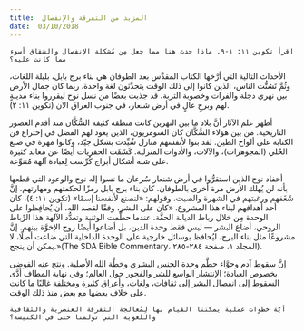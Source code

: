 ```yaml
---
title:  المزيد من التفرقة والإنفصال
date:  03/10/2018
---
```


`اقرأ تكوين ١١: ١-٩. ماذا حدث هنا مما جعل مِن مُشكلة الإنفصال والشقاق أسوء مما كانت عليه؟`

الأحداث التالية التي أرَّخها الكتاب المقدَّس بعد الطوفان هي بناء برج بابل، بلبلة اللغات، وثُمَّ تَشتُّت الناس، الذين كانوا إلى ذلك الوقت يتحدَّثون لغة واحدة. ربما كان جمال الأرض بين نهري دجلة والفرات وخصوبة التربة، قد جذبت بعضًا من نسل نوح ليقرروا بناء مدينةٍ لهم وبرجٍ عالٍ في أرض شنعار، في جنوب العراق الآن (تكوين ١١: ٢).

أظهر علم الآثار أنَّ بلاد ما بين النهرين كانت منطقة كثيفة السُّكَّان منذ أقدم العصور التاريخية. من بين هؤلاء السُّكَّان كان السومريون، الذين يعود لهم الفضل في إختراع فن الكتابة على ألواح الطين. لقد بنوا لأنفسهم منازل شُيِّدت بشكل جيّد، وكانوا مهرة في صنع الحُلي (المجوهرات)، والآلات، والأدوات المنزلية. كَشَفَت الحفريات أيضًا عن معابد كثيرة على شبه أشكال أبراج كُرِّست لِعبادة آلهة مُتنوِّعة.

أحفاد نوح الذين استقرُّوا في أرض شنعار سُرعان ما نسوا إله نوح والوعود التي قطعها بأنه لن يُهلك الأرض مرة أخرى بالطوفان. كان بناء برج بابل رمزًا لحكمتهم ومهارتهم. إنَّ شَغَفهم ورغبتهم في الشهرة والصيت، وقولهم: «لنصنع لأنفسنا إسمًا» (تكوين ١١: ٤)، كان أحد أهدافهم لبناء هذا المشروع. «كان على البشر، وفقًا لقصد الله، أن يُحافِظوا على الوحدة مِن خلال رباط الديانة الحقَّة. عندما حطَّمت الوثنية وتعدُّد الآلهة هذا الرِّباط الروحي، أضاع البشر — ليس فقط وحدة الدين، بل أضاعوا أيضًا روح الإخوَّة بينهم. إنَّ مشروعًا مثل بناء البرج، ليُحافظ بوسائل خارجية على الوحدة الداخلية التي ضاعت أصلًا، لا يمكن أن ينجح.»(The SDA Bible Commentary، المجلد ١، صفحة ٢٨٤-٢٨٥).

إنَّ سقوط آدم وحوَّاء حطَّم وحدة الجنس البشري وخطَّة الله الأصلية. ونتج عنه الفوضى بخصوص العبادة؛ الإنتشار الواسع للشر والفجور حول العالم؛ وفي نهاية المطاف أدَّى السقوط إلى انفصال البشر إلى ثقافات، ولغات، وأعراق كثيرة ومختلفة غالبًا ما كانت على خلاف بعضها مع بعض منذ ذلك الوقت.

`أيَّة خطوات عملية يمكننا القيام بها لِمُعالجة التفرقة العنصرية والثقافية واللغوية التي تؤلمنا حتى في الكنيسة؟`